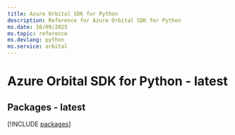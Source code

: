 ```yaml
---
title: Azure Orbital SDK for Python
description: Reference for Azure Orbital SDK for Python
ms.date: 10/09/2025
ms.topic: reference
ms.devlang: python
ms.service: orbital
---
```

# Azure Orbital SDK for Python - latest
## Packages - latest
[!INCLUDE [packages](orbital-index.md)]